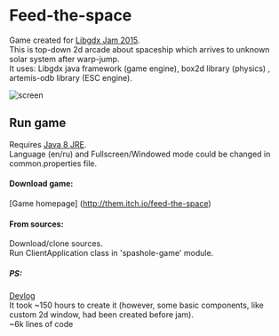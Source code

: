 # Feed-the-space
Game created for [Libgdx Jam 2015](http://itch.io/jam/libgdxjam).<br>
This is top-down 2d arcade about spaceship which arrives to unknown solar system after warp-jump.<br>
It uses: Libgdx java framework (game engine), box2d library (physics) , artemis-odb library (ESC engine).<br>

![screen](http://cs630221.vk.me/v630221319/eb85/3USpEmjLmDI.jpg "Logo Title Text 1")

## Run game
Requires [Java 8 JRE](http://www.oracle.com/technetwork/java/javase/downloads/jre8-downloads-2133155.html).<br>
Language (en/ru) and Fullscreen/Windowed mode could be changed in common.properties file.<br>

#### Download game:
[Game homepage] (http://them.itch.io/feed-the-space)

#### From sources:
Download/clone sources.<br>
Run ClientApplication class in 'spashole-game' module.<br>

##### PS:
[Devlog](http://itch.io/jam/libgdxjam/topic/12183/feed-the-space-by-them-devlog#post-6444)<br>
It took ~150 hours to create it (however, some basic components, like custom 2d window, had been created before jam).<br>
~6k lines of code<br>
